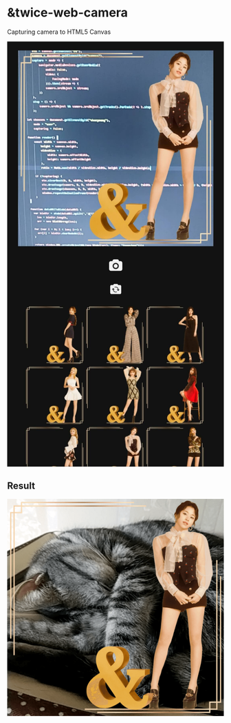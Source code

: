 # &twice-web-camera

Capturing camera to HTML5 Canvas

<img src="./preview/twice-web-camera-app.jpg">

## Result

<img src="./preview/You-chaeyoung.png">
